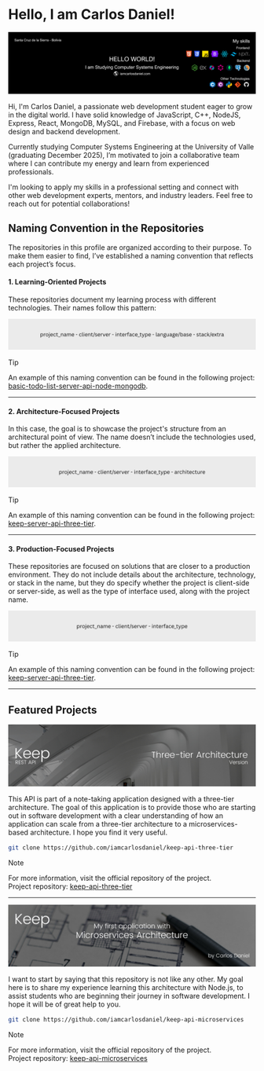 # Hello, I am Carlos Daniel!

![](assets/banner.png)

Hi, I'm Carlos Daniel, a passionate web development student eager to grow in the digital world. I have solid knowledge of JavaScript, C++, NodeJS, Express, React, MongoDB, MySQL, and Firebase, with a focus on web design and backend development.

Currently studying Computer Systems Engineering at the University of Valle (graduating December 2025), I’m motivated to join a collaborative team where I can contribute my energy and learn from experienced professionals.

I'm looking to apply my skills in a professional setting and connect with other web development experts, mentors, and industry leaders. Feel free to reach out for potential collaborations!

## Naming Convention in the Repositories

The repositories in this profile are organized according to their purpose. To make them easier to find, I’ve established a naming convention that reflects each project’s focus.

#### 1. Learning-Oriented Projects

These repositories document my learning process with different technologies. Their names follow this pattern:

![](assets/naming_convention_one.png)

> [!TIP]
> An example of this naming convention can be found in the following project: [basic-todo-list-server-api-node-mongodb](https://github.com/iamcarlosdaniel/basic-todo-list-server-api-node-mongodb).

---

#### 2. Architecture-Focused Projects

In this case, the goal is to showcase the project's structure from an architectural point of view. The name doesn’t include the technologies used, but rather the applied architecture.

![](assets/naming_convention_two.png)

> [!TIP]
> An example of this naming convention can be found in the following project: [keep-server-api-three-tier](https://github.com/iamcarlosdaniel/keep-server-api-three-tier).

---

#### 3. Production-Focused Projects

These repositories are focused on solutions that are closer to a production environment. They do not include details about the architecture, technology, or stack in the name, but they do specify whether the project is client-side or server-side, as well as the type of interface used, along with the project name.

![](assets/naming_convention_three.png)

> [!TIP]
> An example of this naming convention can be found in the following project: [keep-server-api-three-tier](https://github.com/iamcarlosdaniel/the-weather-client-web).

---

## Featured Projects

![](assets/keep-three-tier-architecture-api-banner.png)

This API is part of a note-taking application designed with a three-tier architecture. The goal of this application is to provide those who are starting out in software development with a clear understanding of how an application can scale from a three-tier architecture to a microservices-based architecture. I hope you find it very useful.

```sh
git clone https://github.com/iamcarlosdaniel/keep-api-three-tier
```

> [!NOTE]
> For more information, visit the official repository of the project. <br/>
> Project repository: [keep-api-three-tier](https://github.com/iamcarlosdaniel/keep-api-three-tier)

---

![](assets/keep-microservices-architecture-banner.png)

I want to start by saying that this repository is not like any other. My goal here is to share my experience learning this architecture with Node.js, to assist students who are beginning their journey in software development. I hope it will be of great help to you.

```sh
git clone https://github.com/iamcarlosdaniel/keep-api-microservices
```

> [!NOTE]
> For more information, visit the official repository of the project. <br/>
> Project repository: [keep-api-microservices](https://github.com/iamcarlosdaniel/keep-api-microservices)

